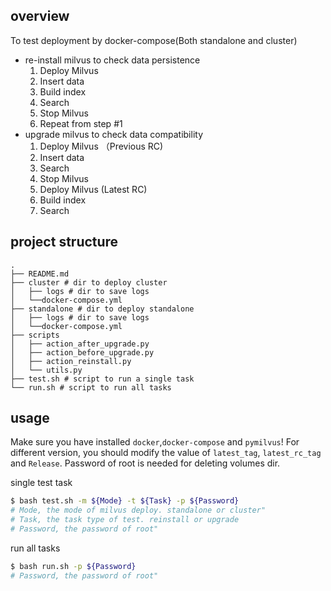 

## overview
To test deployment by docker-compose(Both standalone and cluster)

* re-install milvus to check data persistence
    1. Deploy Milvus
    2. Insert data
    3. Build index 
    4. Search
    5. Stop Milvus
    6. Repeat from step #1
* upgrade milvus to check data compatibility
    1. Deploy Milvus （Previous RC)
    2. Insert data
    3. Search
    4. Stop Milvus
    5. Deploy Milvus  (Latest RC)
    6. Build index
    7. Search

## project structure
```
.
├── README.md
├── cluster # dir to deploy cluster
│   ├── logs # dir to save logs
│   └──docker-compose.yml
├── standalone # dir to deploy standalone
│   ├── logs # dir to save logs
│   └──docker-compose.yml
├── scripts
│   ├── action_after_upgrade.py
│   ├── action_before_upgrade.py
│   ├── action_reinstall.py
│   └── utils.py
├── test.sh # script to run a single task
└── run.sh # script to run all tasks
```

## usage
Make sure you have installed `docker`,`docker-compose` and `pymilvus`!
For different version, you should modify the value of `latest_tag`, `latest_rc_tag` and `Release`. Password of root is needed for deleting volumes dir.

single test task

```bash
$ bash test.sh -m ${Mode} -t ${Task} -p ${Password}
# Mode, the mode of milvus deploy. standalone or cluster"
# Task, the task type of test. reinstall or upgrade
# Password, the password of root"
```

run all tasks
```bash
$ bash run.sh -p ${Password}
# Password, the password of root"
````